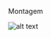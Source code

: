 
Montagem 

![alt text](https://i1.wp.com/randomnerdtutorials.com/wp-content/uploads/2021/06/ESP32-Board-HC-SR04-Ultrasonic-Sensor-Module-Arduino-OLED-Parts.jpg)
